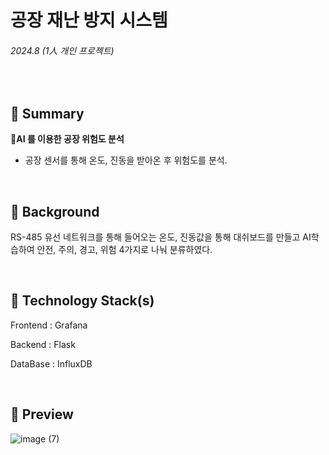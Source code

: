 # 공장 재난 방지 시스템

###### 2024.8 (1人 개인 프로젝트)

<br />

## 📌 Summary

**AI 를 이용한 공장 위험도 분석**

- 공장 센서를 통해 온도, 진동을 받아온 후 위험도를 분석.

<br />

## 🤔 Background

RS-485 유선 네트워크를 통해 들어오는 온도, 진동값을 통해 대쉬보드를 만들고 AI학습하여 안전, 주의, 경고, 위험 4가지로 나눠 분류하였다.



<br />

## 🔨 Technology Stack(s)

Frontend : Grafana

Backend : Flask

DataBase : InfluxDB

<br />

## 🤩 Preview

![image (7)](https://github.com/user-attachments/assets/a4e569f9-a751-44e5-a429-a5763e361b93)





